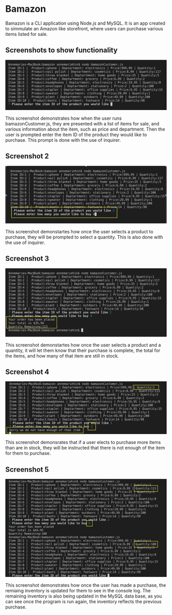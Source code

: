 # Bamazon

Bamazon is a CLI application using Node.js and MySQL.  It is an app created to simmulate an Amazon like storefront, where users can purchase various items listed for sale.

## Screenshots to show functionality

![Image1](https://github.com/ahin413/bamazon/blob/master/Images/Image%201.png)



This screenshot demonstrates how when the user runs bamazonCustomer.js, they are presented with a list of items for sale, and various information about the item, such as price and department.
Then the user is prompted enter the item ID of the product they would like to purchase.  This prompt is done with the use of inquirer.

## Screenshot 2

![Image1](https://github.com/ahin413/bamazon/blob/master/Images/Image%202.png)


This screenshot demonstartes how once the user selects a product to purchase, they will be prompted to select a quantity.  This is also done with the use of inquirer.

## Screenshot 3

![Image1](https://github.com/ahin413/bamazon/blob/master/Images/Image%203.png)


This screenshot demonstartes how once the user selects a product and a quantity, it will let them know that their purchase is complete, the total for the items, and how many of that item are still in stock.

## Screenshot 4

![Image1](https://github.com/ahin413/bamazon/blob/master/Images/Image%204%20copy.png)


This screenshot demonsrates that if a user elects to purchase more items than are in stock, they will be instructed that there is not enough of the item for them to purchase.

## Screenshot 5

![Image1](https://github.com/ahin413/bamazon/blob/master/Images/Untitled.png)


This screenshot demonstrates how once the user has made a purchase, the remiaing inventory is updated for them to see in the console log.  The remaining inventory is also being updated in the MySQL data base, as you can see once the program is run again, the inventory reflects the previous purchase.
